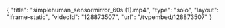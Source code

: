 {
    "title": "simplehuman_sensormirror_60s (1).mp4",
    "type": "solo",
    "layout": "iframe-static",
    "videoId": "128873507",
    "url": "\/tvpembed\/128873507"
}